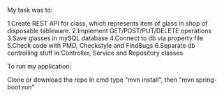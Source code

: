 My task was to:

1.Create REST API for class, which represents item of glass in shop of disposable tableware.
2.Implement GET/POST/PUT/DELETE operations
3.Save glasses in mySQL database
4.Connect to db via property file
5.Check code with PMD, Checkstyle and FindBugs
6.Separate db controlling stuff in Controller, Service and Repository classes

To run my application:

Clone or download the repo In cmd type "mvn install", then "mvn spring-boot:run"
